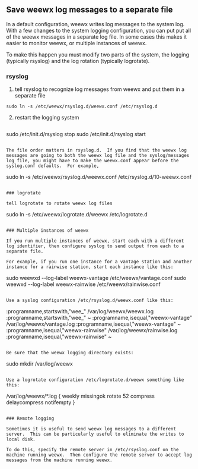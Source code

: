 ## Save weewx log messages to a separate file

In a default configuration, weewx writes log messages to the system log.  With a few changes to the system logging configuration, you can put put all of the weewx messages in a separate log file.  In some cases this makes it easier to monitor weewx, or multiple instances of weewx.

To make this happen you must modify two parts of the system, the logging (typically rsyslog) and the log rotation (typically logrotate).

### rsyslog

1. tell rsyslog to recognize log messages from weewx and put them in a separate file
```
sudo ln -s /etc/weewx/rsyslog.d/weewx.conf /etc/rsyslog.d
```

2. restart the logging system
    ```
sudo /etc/init.d/rsyslog stop
sudo /etc/init.d/rsyslog start
```

The file order matters in rsyslog.d.  If you find that the weewx log messages are going to both the weewx log file and the syslog/messages log file, you might have to make the weewx.conf appear before the syslog.conf defaults.  For example,
```
sudo ln -s /etc/weewx/rsyslog.d/weewx.conf /etc/rsyslog.d/10-weewx.conf
```

### logrotate

tell logrotate to rotate weewx log files
```
sudo ln -s /etc/weewx/logrotate.d/weewx /etc/logrotate.d
```

### Multiple instances of weewx

If you run multiple instances of weewx, start each with a different log identifier, then configure syslog to send output from each to a separate file.

For example, if you run one instance for a vantage station and another instance for a rainwise station, start each instance like this:

```
sudo weewxd --log-label weewx-vantage /etc/weewx/vantage.conf
sudo weewxd --log-label weewx-rainwise /etc/weewx/rainwise.conf
```

Use a syslog configuration /etc/rsyslog.d/weewx.conf like this:

```
:programname,startswith,"wee_" /var/log/weewx/weewx.log
:programname,startswith,"wee_" ~
:programname,isequal,"weewx-vantage" /var/log/weewx/vantage.log
:programname,isequal,"weewx-vantage" ~
:programname,isequal,"weewx-rainwise" /var/log/weewx/rainwise.log
:programname,isequal,"weewx-rainwise" ~
```

Be sure that the weewx logging directory exists:
```
sudo mkdir /var/log/weewx
```

Use a logrotate configuration /etc/logrotate.d/weewx something like this:
```
/var/log/weewx/*.log {
  weekly
  missingok
  rotate 52
  compress
  delaycompress
  notifempty
}
```

### Remote logging

Sometimes it is useful to send weewx log messages to a different server.  This can be particularly useful to eliminate the writes to local disk.

To do this, specify the remote server in /etc/rsyslog.conf on the machine running weewx.  Then configure the remote server to accept log messages from the machine running weewx.